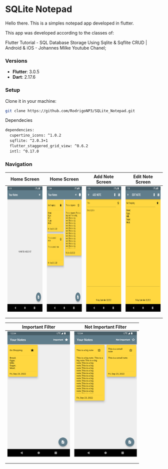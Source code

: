 # SQLite Notepad

Hello there.
This is a simples notepad app developed in flutter.

This app was developed according to the classes of:

Flutter Tutorial - SQL Database Storage Using Sqlite & Sqflite CRUD | Android & iOS - Johannes Milke Youtube Chanel;

### Versions

- **Flutter**: 3.0.5
- **Dart**: 2.17.6

### Setup

Clone it in your machine:
```bash
git clone https://github.com/RodrigoNP3/SQLite_Notepad.git
```

Dependecies

```bash
dependencies:
  cupertino_icons: ^1.0.2
  sqflite: ^2.0.3+1
  flutter_staggered_grid_view: ^0.6.2
  intl: ^0.17.0
```

### Navigation

<table>
<thead>
<tr>
<th align="center">Home Screen</th>
<th align="center">Home Screen</th>
<th align="center">Add Note Screen</th>
  <th align="center">Edit Note Screen </th>

</tr>
</thead>
<tbody>
<tr>
  
<td align="center">
  <a target="_blank" rel="" href="images/Home_Screen.png">
        <img src="images/Home_Screen.png" alt="Css Logo" with="200" height="400"/>

  </a></td>
  
<td align="center">
  <a target="_blank" rel="" href="images/Home_Screen_2.png">
        <img src="images/Home_Screen_2.png" alt="Css Logo" with="200" height="400"/>

  </a></td>
  
  
<td align="center">
  <a target="_blank" rel="" href="images/ADD_EDIT_Screen.png">
        <img src="images/ADD_EDIT_Screen.png" alt="Css Logo" with="200" height="400"/>

  </a></td>
  
  
<td align="center">
  <a target="_blank" rel="" href="images/EDIT_NOTE.png">
        <img src="images/EDIT_NOTE.png" alt="Css Logo" with="200" height="400"/>

  </a></td>
  
 
  <table>
<thead>
<tr>
<th align="center">Important Filter</th>
<th align="center">Not Important Filter</th>


</tr>
</thead>
<tbody>
<tr>
  
<td align="center">
  <a target="_blank" rel="" href="images/important_filter.png">
        <img src="images/important_filter.png" alt="Css Logo" with="200" height="400"/>

  </a></td>
  
<td align="center">
  <a target="_blank" rel="" href="images/not_important_filter.png">
        <img src="images/not_important_filter.png" alt="Css Logo" with="200" height="400"/>

  </a></td>
  
  